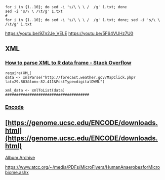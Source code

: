 ```
for i in {1..10}; do sed -i 's/\ \ \ /  /g' 1.txt; done
sed -i 's/\ \ /\t/g' 1.txt
#
for i in {1..10}; do sed -i 's/\ \ \ /  /g' 1.txt; done; sed -i 's/\ \ /\t/g' 1.txt
```


  https://youtu.be/9Zn2Je_VELE
  https://youtu.be/5F64VUHz7U0

## XML

### [How to parse XML to R data frame - Stack Overflow](https://stackoverflow.com/questions/17198658/how-to-parse-xml-to-r-data-frame)

```
require(XML)
data <- xmlParse("http://forecast.weather.gov/MapClick.php?lat=29.803&lon=-82.411&FcstType=digitalDWML")

xml_data <- xmlToList(data)
######################################
```

### [Encode](https://genome.ucsc.edu/ENCODE/cellTypes.html)



## [https://genome.ucsc.edu/ENCODE/downloads.html](https://genome.ucsc.edu/ENCODE/downloads.html)


[Album Archive](https://get.google.com/albumarchive/103716406909176964543/album/AF1QipM0nGjPnCnCtB21pEhpAOQc7fOeeESU195hClW2/AF1QipOfDqbmcRl6YeQH4BvPfx-VwYCM7HkLx5S48P_8)


https://www.atcc.org/~/media/PDFs/MicroFlyers/HumanAnaerobesforMicrobiome.ashx
